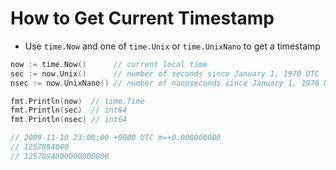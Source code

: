# How to Get Current Timestamp

* Use `time.Now` and one of `time.Unix` or `time.UnixNano` to get a timestamp

```go
now := time.Now()      // current local time
sec := now.Unix()      // number of seconds since January 1, 1970 UTC
nsec := now.UnixNano() // number of nanoseconds since January 1, 1970 UTC

fmt.Println(now)  // time.Time
fmt.Println(sec)  // int64
fmt.Println(nsec) // int64

// 2009-11-10 23:00:00 +0000 UTC m=+0.000000000
// 1257894000
// 1257894000000000000
```
